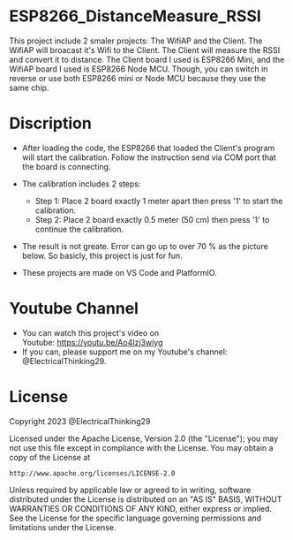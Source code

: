 # ESP8266_DistanceMeasure_RSSI
This project include 2 smaler projects: The WifiAP and the Client. The WifiAP will broacast it's Wifi to the Client. 
The Client will measure the RSSI and convert it to distance.
The Client board I used is ESP8266 Mini, and the WifiAP board I used is ESP8266 Node MCU. 
Though, you can switch in reverse or use both ESP8266 mini or Node MCU because they use the same chip.

# Discription
+ After loading the code, the ESP8266 that loaded the Client's program will start the calibration. Follow the instruction send via COM port that the board is connecting.
+ The calibration includes 2 steps:
  + Step 1: Place 2 board exactly 1 meter apart then press '1' to start the calibration.
  + Step 2: Place 2 board exactly 0.5 meter (50 cm) then press '1' to continue the calibration.
+ The result is not greate. Error can go up to over 70 % as the picture below. So basicly, this project is just for fun.

+ These projects are made on VS Code and PlatformIO.

# Youtube Channel
+ You can watch this project's video on Youtube: https://youtu.be/Ao4Izj3wiyg
+ If you can, please support me on my Youtube's channel: @ElectricalThinking29.

# License
Copyright 2023 @ElectricalThinking29

Licensed under the Apache License, Version 2.0 (the "License");
you may not use this file except in compliance with the License.
You may obtain a copy of the License at

    http://www.apache.org/licenses/LICENSE-2.0

Unless required by applicable law or agreed to in writing, software
distributed under the License is distributed on an "AS IS" BASIS,
WITHOUT WARRANTIES OR CONDITIONS OF ANY KIND, either express or implied.
See the License for the specific language governing permissions and
limitations under the License.

